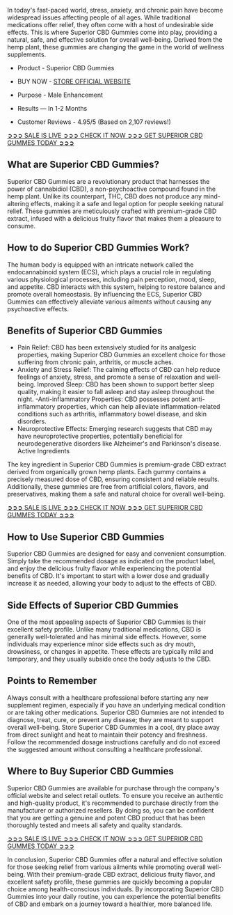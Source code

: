 In today's fast-paced world, stress, anxiety, and chronic pain have become widespread issues affecting people of all ages. While traditional medications offer relief, they often come with a host of undesirable side effects. This is where Superior CBD Gummies come into play, providing a natural, safe, and effective solution for overall well-being. Derived from the hemp plant, these gummies are changing the game in the world of wellness supplements.

- Product - Superior CBD Gummies

- BUY NOW - [STORE OFFICIAL WEBSITE](https://farmscbdoil.com/superior-cbd-gummies/)

- Purpose - Male Enhancement

- Results — In 1-2 Months

- Customer Reviews - 4.95/5 (Based on 2,107 reviews!)

[➲➲➲ SALE IS LIVE ➲➲➲ CHECK IT NOW ➲➲➲ GET SUPERIOR CBD GUMMES TODAY ➲➲➲](https://farmscbdoil.com/superior-cbd-gummies/)

## What are Superior CBD Gummies?

Superior CBD Gummies are a revolutionary product that harnesses the power of cannabidiol (CBD), a non-psychoactive compound found in the hemp plant. Unlike its counterpart, THC, CBD does not produce any mind-altering effects, making it a safe and legal option for people seeking natural relief. These gummies are meticulously crafted with premium-grade CBD extract, infused with a delicious fruity flavor that makes them a pleasure to consume.

## How to do Superior CBD Gummies Work?

The human body is equipped with an intricate network called the endocannabinoid system (ECS), which plays a crucial role in regulating various physiological processes, including pain perception, mood, sleep, and appetite. CBD interacts with this system, helping to restore balance and promote overall homeostasis. By influencing the ECS, Superior CBD Gummies can effectively alleviate various ailments without causing any psychoactive effects.

## Benefits of Superior CBD Gummies

- Pain Relief: CBD has been extensively studied for its analgesic properties, making Superior CBD Gummies an excellent choice for those suffering from chronic pain, arthritis, or muscle aches. 
- Anxiety and Stress Relief: The calming effects of CBD can help reduce feelings of anxiety, stress, and promote a sense of relaxation and well-being. Improved Sleep: CBD has been shown to support better sleep quality, making it easier to fall asleep and stay asleep throughout the night.
-Anti-inflammatory Properties: CBD possesses potent anti-inflammatory properties, which can help alleviate inflammation-related conditions such as arthritis, inflammatory bowel disease, and skin disorders.
- Neuroprotective Effects: Emerging research suggests that CBD may have neuroprotective properties, potentially beneficial for neurodegenerative disorders like Alzheimer's and Parkinson's disease. Active Ingredients

The key ingredient in Superior CBD Gummies is premium-grade CBD extract derived from organically grown hemp plants. Each gummy contains a precisely measured dose of CBD, ensuring consistent and reliable results. Additionally, these gummies are free from artificial colors, flavors, and preservatives, making them a safe and natural choice for overall well-being.

[➲➲➲ SALE IS LIVE ➲➲➲ CHECK IT NOW ➲➲➲ GET SUPERIOR CBD GUMMES TODAY ➲➲➲](https://farmscbdoil.com/superior-cbd-gummies/)

## How to Use Superior CBD Gummies

Superior CBD Gummies are designed for easy and convenient consumption. Simply take the recommended dosage as indicated on the product label, and enjoy the delicious fruity flavor while experiencing the potential benefits of CBD. It's important to start with a lower dose and gradually increase it as needed, allowing your body to adjust to the effects of CBD.

## Side Effects of Superior CBD Gummies

One of the most appealing aspects of Superior CBD Gummies is their excellent safety profile. Unlike many traditional medications, CBD is generally well-tolerated and has minimal side effects. However, some individuals may experience minor side effects such as dry mouth, drowsiness, or changes in appetite. These effects are typically mild and temporary, and they usually subside once the body adjusts to the CBD.

## Points to Remember

Always consult with a healthcare professional before starting any new supplement regimen, especially if you have an underlying medical condition or are taking other medications. Superior CBD Gummies are not intended to diagnose, treat, cure, or prevent any disease; they are meant to support overall well-being. Store Superior CBD Gummies in a cool, dry place away from direct sunlight and heat to maintain their potency and freshness. Follow the recommended dosage instructions carefully and do not exceed the suggested amount without consulting a healthcare professional. 

## Where to Buy Superior CBD Gummies

Superior CBD Gummies are available for purchase through the company's official website and select retail outlets. To ensure you receive an authentic and high-quality product, it's recommended to purchase directly from the manufacturer or authorized resellers. By doing so, you can be confident that you are getting a genuine and potent CBD product that has been thoroughly tested and meets all safety and quality standards.

[➲➲➲ SALE IS LIVE ➲➲➲ CHECK IT NOW ➲➲➲ GET SUPERIOR CBD GUMMES TODAY ➲➲➲](https://farmscbdoil.com/superior-cbd-gummies/)

In conclusion, Superior CBD Gummies offer a natural and effective solution for those seeking relief from various ailments while promoting overall well-being. With their premium-grade CBD extract, delicious fruity flavor, and excellent safety profile, these gummies are quickly becoming a popular choice among health-conscious individuals. By incorporating Superior CBD Gummies into your daily routine, you can experience the potential benefits of CBD and embark on a journey toward a healthier, more balanced life.
